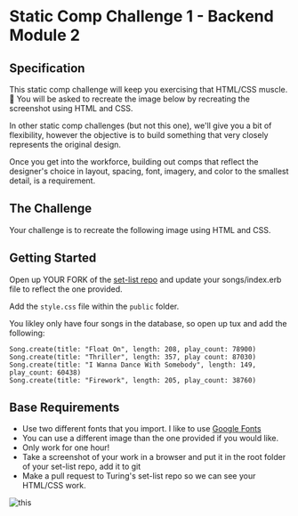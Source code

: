 # Static Comp Challenge 1 - Backend Module 2
## Specification

This static comp challenge will keep you exercising that HTML/CSS muscle. 💪 You will be asked to recreate the image below by recreating the screenshot using HTML and CSS.

In other static comp challenges (but not this one), we'll give you a bit of flexibility, however the objective is to build something that very closely represents the original design.

Once you get into the workforce, building out comps that reflect the designer's choice in layout, spacing, font, imagery, and color to the smallest detail, is a requirement.

## The Challenge
Your challenge is to recreate the following image using HTML and CSS. 

## Getting Started
Open up YOUR FORK of the [set-list repo](https://github.com/turingschool-examples/set-list) and update your songs/index.erb file to reflect the one provided.

Add the `style.css` file within the `public` folder.

You likley only have four songs in the database, so open up tux and add the following: 

``` 
Song.create(title: "Float On", length: 208, play_count: 78900)
Song.create(title: "Thriller", length: 357, play count: 87030)
Song.create(title: "I Wanna Dance With Somebody", length: 149, play_count: 60438)
Song.create(title: "Firework", length: 205, play_count: 38760)
```

## Base Requirements

- Use two different fonts that you import. I like to use [Google Fonts](https://fonts.google.com/)
- You can use a different image than the one provided if you would like. 
- Only work for one hour!
- Take a screenshot of your work in a browser and put it in the root folder of your set-list repo, add it to git
- Make a pull request to Turing's set-list repo so we can see your HTML/CSS work.

![this](songs-page.png)
